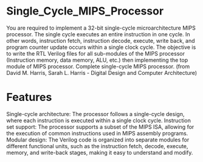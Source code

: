 # Single_Cycle_MIPS_Processor
You are required to implement a 32-bit single-cycle microarchitecture MIPS processor. The single
cycle executes an entire instruction in one cycle. In other words, instruction fetch, instruction
decode, execute, write back, and program counter update occurs within a single clock cycle.
The objective is to write the RTL Verilog files for all sub-modules of the MIPS processor
(Instruction memory, data memory, ALU, etc.) then implementing the top module of MIPS
processor.
Complete single-cycle MIPS processor. (from David M. Harris, Sarah L. Harris - Digital Design and
Computer Architecture)

# Features
Single-cycle architecture: The processor follows a single-cycle design, where each instruction is executed within a single clock cycle.
Instruction set support: The processor supports a subset of the MIPS ISA, allowing for the execution of common instructions used in MIPS assembly programs.
Modular design: The Verilog code is organized into separate modules for different functional units, such as the instruction fetch, decode, execute, memory, and write-back stages, making it easy to understand and modify.

